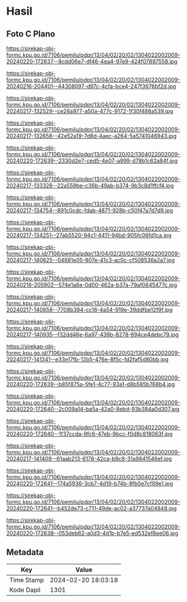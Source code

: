 # Hasil

## Foto C Plano

https://sirekap-obj-formc.kpu.go.id/7106/pemilu/pdpr/13/04/02/20/02/1304022002009-20240220-172637--8cdd06e7-df46-4ea4-97e9-424f07897558.jpg

https://sirekap-obj-formc.kpu.go.id/7106/pemilu/pdpr/13/04/02/20/02/1304022002009-20240216-204401--44308097-d97c-4cfa-bce4-247f3676bf2d.jpg

https://sirekap-obj-formc.kpu.go.id/7106/pemilu/pdpr/13/04/02/20/02/1304022002009-20240217-132529--ce28a977-a50a-477c-9172-1f30f488a539.jpg

https://sirekap-obj-formc.kpu.go.id/7106/pemilu/pdpr/13/04/02/20/02/1304022002009-20240217-132658--42e52a19-7d8d-4aec-a264-5a5741046943.jpg

https://sirekap-obj-formc.kpu.go.id/7106/pemilu/pdpr/13/04/02/20/02/1304022002009-20240220-172639--2330d2e7-ced5-4e07-a999-d78b1c62a84f.jpg

https://sirekap-obj-formc.kpu.go.id/7106/pemilu/pdpr/13/04/02/20/02/1304022002009-20240217-133328--22a559be-c36b-49ab-b374-9b3c8d1ffcf4.jpg

https://sirekap-obj-formc.kpu.go.id/7106/pemilu/pdpr/13/04/02/20/02/1304022002009-20240217-134754--891c0cdc-fdab-4871-928b-c50f47a7d7d9.jpg

https://sirekap-obj-formc.kpu.go.id/7106/pemilu/pdpr/13/04/02/20/02/1304022002009-20240217-134251--27ab5520-94c1-4411-94bd-905fc06fd1ca.jpg

https://sirekap-obj-formc.kpu.go.id/7106/pemilu/pdpr/13/04/02/20/02/1304022002009-20240217-140625--04881e05-807e-41c3-ac0c-cf508536a2a7.jpg

https://sirekap-obj-formc.kpu.go.id/7106/pemilu/pdpr/13/04/02/20/02/1304022002009-20240216-205902--574e1a6e-0d00-462a-b37a-79af0645477c.jpg

https://sirekap-obj-formc.kpu.go.id/7106/pemilu/pdpr/13/04/02/20/02/1304022002009-20240217-140858--7708b394-cc16-4a54-919e-39ddfbe12f9f.jpg

https://sirekap-obj-formc.kpu.go.id/7106/pemilu/pdpr/13/04/02/20/02/1304022002009-20240217-140935--f32dd46e-6a97-439b-8278-694ce4debc79.jpg

https://sirekap-obj-formc.kpu.go.id/7106/pemilu/pdpr/13/04/02/20/02/1304022002009-20240217-141341--e33e17fb-12b5-476e-8f5c-fd2faf5d80bb.jpg

https://sirekap-obj-formc.kpu.go.id/7106/pemilu/pdpr/13/04/02/20/02/1304022002009-20240220-172639--b85f875a-5fe1-4c77-93a1-d8b585b768b4.jpg

https://sirekap-obj-formc.kpu.go.id/7106/pemilu/pdpr/13/04/02/20/02/1304022002009-20240220-172640--2c009a14-ba5a-42a0-8ebd-93b384a0d307.jpg

https://sirekap-obj-formc.kpu.go.id/7106/pemilu/pdpr/13/04/02/20/02/1304022002009-20240220-172640--1f37ccda-9fc6-47eb-9bcc-f0d8c818063f.jpg

https://sirekap-obj-formc.kpu.go.id/7106/pemilu/pdpr/13/04/02/20/02/1304022002009-20240217-141409--61aab213-6178-42ca-b9c8-31a9841546ef.jpg

https://sirekap-obj-formc.kpu.go.id/7106/pemilu/pdpr/13/04/02/20/02/1304022002009-20240220-172641--174a5936-3cb7-4d19-b74b-8fb0e7cf99e1.jpg

https://sirekap-obj-formc.kpu.go.id/7106/pemilu/pdpr/13/04/02/20/02/1304022002009-20240220-172641--b452de73-c711-49de-ac02-a37737a04848.jpg

https://sirekap-obj-formc.kpu.go.id/7106/pemilu/pdpr/13/04/02/20/02/1304022002009-20240220-172638--053deb62-a0d3-4d1b-b7e5-ed532ef8ee06.jpg


## Metadata

| Key        | Value               |
| ---------- | ------------------- |
| Time Stamp | 2024-02-20 18:03:18 |
| Kode Dapil | 1301                |



